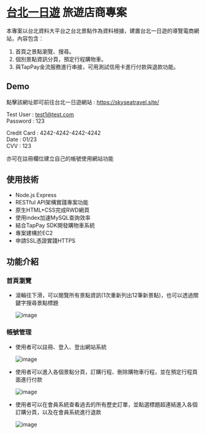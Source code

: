 # [台北一日遊](https://skyseatravel.site/) 旅遊店商專案

本專案以台北資料大平台之台北景點作為資料根據，建置台北一日遊的導覽電商網站，內容包含：
1. 首頁之景點瀏覽、搜尋。
2. 個別景點資訊分頁，預定行程購物車。
3. 與TapPay金流服務進行串接，可用測試信用卡進行付款與退款功能。

## Demo
點擊該網址即可前往台北一日遊網站 : https://skyseatravel.site/

Test User : test1@test.com</br>
Password : 123

Credit Card : 4242-4242-4242-4242</br>
Date : 01/23</br>
CVV : 123

亦可在註冊欄位建立自己的帳號使用網站功能

## 使用技術
* Node.js Express
* RESTful API架構實踐專案功能
* 原生HTML+CSS完成RWD網頁
* 使用index加速MySQL查詢效率
* 結合TapPay SDK開發購物車系統
* 專案建構於EC2
* 申請SSL憑證實踐HTTPS

## 功能介紹

### 首頁瀏覽

* 滾輪往下滑，可以閱覽所有景點資訊(1次重新列出12筆新景點)，也可以透過關鍵字搜尋景點標題

  ![image](https://user-images.githubusercontent.com/73434165/121943692-6ba0a780-cd84-11eb-8f04-32423d8a6c28.png)

### 帳號管理

* 使用者可以註冊、登入、登出網站系統

  ![image](https://user-images.githubusercontent.com/73434165/121942693-5b3bfd00-cd83-11eb-864b-a6196c0b8372.png)

* 使用者可以進入各個景點分頁，訂購行程、刪除購物車行程，並在預定行程頁面進行付款

  ![image](https://user-images.githubusercontent.com/73434165/121942891-93434000-cd83-11eb-9651-d4cfcf452185.png)

* 使用者可以在會員系統查看過去的所有歷史訂單，並點選標題超連結進入各個訂購分頁，以及在會員系統進行退款

  ![image](https://user-images.githubusercontent.com/73434165/121943303-051b8980-cd84-11eb-8c63-a664e4179354.png)



